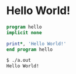 # Hello World!

```fortran
program hello
implicit none

print*, 'Hello World!'
end program hello
```
```bash
$ ./a.out
Hello World!
```
